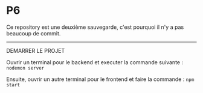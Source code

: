 # P6

Ce repository est une deuxième sauvegarde, c'est pourquoi il n'y a pas beaucoup de commit.

---------------------------------------------------------------------------------------------

DEMARRER LE PROJET

Ouvrir un terminal pour le backend et executer la commande suivante : `nodemon server`

Ensuite, ouvrir un autre terminal pour le frontend et faire la commande : `npm start`
